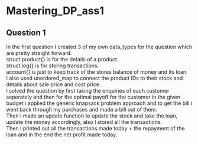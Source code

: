 # Mastering_DP_ass1


## Question 1
In the first question I created 3 of my own data_types for the question which are pretty straight forward.<br>
struct product{} is for the details of a product.<br>
struct log{} is for storing transactions.<br>
account{} is just to keep track of the stores balance of money and its loan.<br>
I also used unordered_map to connect the product IDs to their stock and details about sale price and cost price.<br>
I solved the question by first taking the enquiries of each customer seperately and then for the optimal payoff for the customer in the given budget i applied the generic knapsack problem approach and to get the bill i went back through my purchases and made a bill out of them.<br>
Then I made an update function to update the stock and take the loan, update the money accordingly, also I stored all the transactions.<br>
Then I printed out all the transactions made today + the repayment of the loan and in the end the net profit made today.<br>

